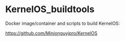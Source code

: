 # KernelOS_buildtools
Docker image/container and scripts to build KernelOS:

https://github.com/Minionguyjpro/KernelOS
